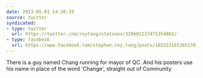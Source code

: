 ```yaml
---
date: 2013-05-01 14:20:33
source: twitter
syndicated:
- type: twitter
  url: https://twitter.com/roytang/statuses/329601237471354882/
- type: facebook
  url: https://www.facebook.com/stephen.roy.tang/posts/10152216526513912
---
```


There is a guy named Chang running for mayor of QC. And his posters use his name in place of the word 'Change', straight out of Community